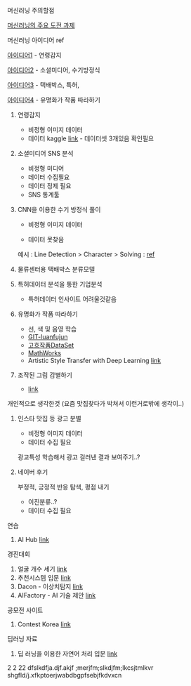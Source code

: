 머신러닝 주의할점

[머신러닝의 주요 도전 과제](https://tensorflow.blog/%ED%95%B8%EC%A6%88%EC%98%A8-%EB%A8%B8%EC%8B%A0%EB%9F%AC%EB%8B%9D-1%EC%9E%A5-2%EC%9E%A5/1-4-%EB%A8%B8%EC%8B%A0%EB%9F%AC%EB%8B%9D%EC%9D%98-%EC%A3%BC%EC%9A%94-%EB%8F%84%EC%A0%84-%EA%B3%BC%EC%A0%9C/)



머신러닝 아이디어 ref

[아이디어1](https://ciksiti.com/ko/chapters/5941-top-10-deep-learning-projects-ideas-for-beginners-and-profes) - 연령감지

[아이디어2](https://zephyrnet.com/ko/%ED%8F%AC%ED%8A%B8%ED%8F%B4%EB%A6%AC%EC%98%A4%EB%A5%BC-%EB%8F%8B%EB%B3%B4%EC%9D%B4%EA%B2%8C%ED%95%98%EB%8A%94-8-%EA%B0%80%EC%A7%80-AI-%EB%A8%B8%EC%8B%A0-%EB%9F%AC%EB%8B%9D-%ED%94%84%EB%A1%9C%EC%A0%9D%ED%8A%B8/) - 소셜미디어, 수기방정식

[아이디어3](https://magicode.tistory.com/34) - 택배박스, 특허, 

[아이디어4](https://brunch.co.kr/@itschloe1/23) - 유명화가 작품 따라하기



1. 연령감지

   - 비정형 이미지 데이터
   - 데이터 kaggle [link](https://www.kaggle.com/datasets/orion99/adience-age-gender-prediction-aligned-faces) - 데이터셋 3개있음 확인필요

2. 소셜미디어 SNS 분석

   - 비정형 미디어
   - 데이터 수집필요
   - 데이터 정제 필요
   - SNS 통계툴
   
3. CNN을 이용한 수기 방정식 풀이

   - 비정형 이미지 데이터

   - 데이터 못찾음

   예시 : Line Detection > Character > Solving : [ref](https://towardsdatascience.com/computer-vision-auto-grading-handwritten-mathematical-answersheets-8974744f72dd)

4. 물류센터용 택배박스 분류모델

5. 특허데이터 분석을 통한 기업분석
   - 특허데이터 인사이트 어려울것같음
   
6. 유명화가 작품 따라하기
   - 선, 색 및 음영 학습
   - [GIT-luanfujun](https://github.com/luanfujun/deep-photo-styletransfer/blob/master/README.md)
   - [고흐작품DataSet](https://www.kaggle.com/datasets/pointblanc/colors-of-van-gogh?select=color_space.csv)
   - [MathWorks](https://kr.mathworks.com/help/deeplearning/ug/neural-style-transfer-using-deep-learning.html)
   - Artistic Style Transfer with Deep Learning [link](https://a292run.tistory.com/entry/Artistic-Style-Transfer-with-Deep-Learning-1)
   
7. 조작된 그림 감별하기
   - [link](https://www.kaggle.com/datasets/defactodataset/defactoinpainting)



개인적으로 생각한것 (요즘 맛집찾다가 박쳐서 이런거로밖에 생각이..)

1. 인스타 맛집 등 광고 분별

   - 비정형 이미지 데이터
   - 데이터 수집 필요

   광고특성 학습해서 광고 걸러낸 결과 보여주기..?

2. 네이버 후기

   부정적, 긍정적 반응 탐색, 평점 내기

   - 이진분류..?
   - 데이터 수집 필요



연습

1. AI Hub [link](https://aihub.or.kr/problem_contest/nipa-learning-platform)



경진대회

1. 얼굴 개수 세기 [link](https://datahack.analyticsvidhya.com/contest/vista-codefest-computer-vision-1/#About)
2. 추천시스템 입문 [link](https://aifactory.space/competition/detail/1977)
3. Dacon - 이상치탐지 [link](https://dacon.io/competitions/official/235894/overview/description)
4. AIFactory - AI 기술 제안 [link](https://aifactory.space/competition/detail/2005)



공모전 사이트

1. Contest Korea [link](https://www.contestkorea.com/)



딥러닝 자료

1. 딥 러닝을 이용한 자연어 처리 입문 [link](https://wikidocs.net/book/2155)

 2 2  22 dfslkdfja.djf.akjf ;merjfm;slkdjfm;lkcsjtmlkvr shgfld/j.xfkptoerjwabdbgpfsebjfkdvxcn
